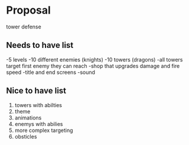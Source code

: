 # Proposal

tower defense 

## Needs to have list
-5 levels
-10 different enemies (knights)
-10 towers (dragons)
-all towers target first enemy they can reach
-shop that upgrades damage and fire speed
-title and end screens
-sound

## Nice to have list 
1) towers with abilties 
2) theme
3) animations 
4) enemys with abilies
5) more complex targeting 
6) obsticles 







